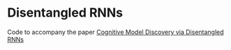 # Disentangled RNNs

Code to accompany the paper [Cognitive Model Discovery via Disentangled RNNs](https://www.biorxiv.org/content/10.1101/2023.06.23.546250v1)
